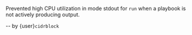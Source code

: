 Prevented high CPU utilization in mode stdout for ``run`` when a playbook is not actively producing
output.

-- by {user}`cidrblock`
